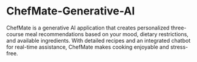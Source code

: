 # ChefMate-Generative-AI
ChefMate is a generative AI application that creates personalized three-course meal recommendations based on your mood, dietary restrictions, and available ingredients. With detailed recipes and an integrated chatbot for real-time assistance, ChefMate makes cooking enjoyable and stress-free.
